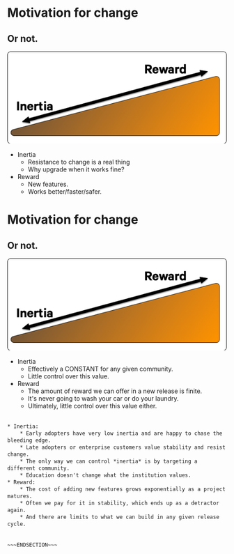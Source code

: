 <!SLIDE >
# Motivation for change
## Or not.

![.omnigraffle Upgrade ramp](/_images/upgrade_ramp1.png)

* Inertia
    * Resistance to change is a real thing
    * Why upgrade when it works fine?
* Reward
    * New features.
    * Works better/faster/safer.


<!SLIDE >
# Motivation for change
## Or not.

![.omnigraffle Upgrade ramp](/_images/upgrade_ramp1.png)

* Inertia
    * Effectively a CONSTANT for any given community.
    * Little control over this value.
* Reward
    * The amount of reward we can offer in a new release is finite.
    * It's never going to wash your car or do your laundry.
    * Ultimately, little control over this value either.

~~~SECTION:notes~~~

* Inertia:
    * Early adopters have very low inertia and are happy to chase the bleeding edge.
    * Late adopters or enterprise customers value stability and resist change.
    * The only way we can control *inertia* is by targeting a different community.
    * Education doesn't change what the institution values.
* Reward:
    * The cost of adding new features grows exponentially as a project matures.
    * Often we pay for it in stability, which ends up as a detractor again.
    * And there are limits to what we can build in any given release cycle.


~~~ENDSECTION~~~
